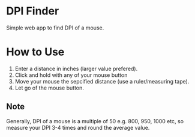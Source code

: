 # DPI Finder
Simple web app to find DPI of a mouse.

# How to Use
1. Enter a distance in inches (larger value prefered).
2. Click and hold with any of your mouse button
3. Move your mouse the sepcified distance (use a ruler/measuring tape).
4. Let go of the mouse button.

## Note
Generally, DPI of a mouse is a multiple of 50 e.g. 800, 950, 1000 etc, so measure your DPI 3-4 times and round the average value.
